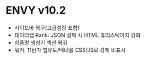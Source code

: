 # ENVY v10.2
- 사이드바 복구(고급설정 포함)
- 데이터랩 Rank: JSON 실패 시 HTML 휴리스틱까지 강화
- 상품명 생성기 섹션 복귀
- 워커: 11번가 앱유도/배너를 CSS/JS로 강제 비표시
